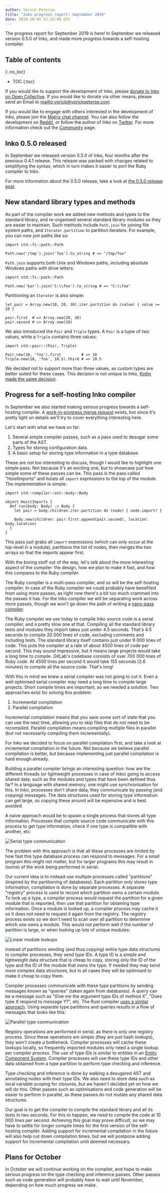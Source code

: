```yaml
---
author: Yorick Peterse
title: "Inko progress report: September 2019"
date: 2019-10-05 22:15:00 UTC
---
```


The progress report for September 2019 is here! In September we released version
0.5.0 of Inko, and made more progress towards a self-hosting compiler.

<!-- READ MORE -->

## Table of contents
{:.no_toc}

* TOC
{:toc}

If you would like to support the development of Inko, please [donate to Inko on
Open Collective](https://opencollective.com/inko-lang). If you would like to
donate via other means, please send an Email to
<mailto:yorick@yorickpeterse.com>.

If you would like to engage with others interested in the development of Inko,
please join the [Matrix chat
channel](https://riot.im/app/#/room/#inko-lang:matrix.org). You can also follow
the development on [Reddit](https://www.reddit.com/r/inko/), or follow the
author of Inko on [Twitter](https://twitter.com/yorickpeterse). For more
information check out the [Community](/community) page.

## Inko 0.5.0 released

In September we released version 0.5.0 of Inko, four months after the previous
0.4.1 release. This release was packed with changes related to simplifying the
syntax, which in turn makes it easier to port the Ruby compiler to Inko.

For more information about the 0.5.0 release, take a look at [the 0.5.0 release
post](/news/inko-0-5-0-has-been-released/).

## New standard library types and methods

As part of the compiler work we added new methods and types to the standard
library, and re-organised several standard library modules so they are easier to
maintain. Such methods include `Path.join` for joining file system paths, and
`Iterator.partition` to partition iterators. For example, you can now join paths
like so:

```inko
import std::fs::path::Path

Path.new('/tmp').join('foo').to_string # => "/tmp/foo"
```

`Path.join` supports both Unix and Windows paths, including absolute Windows
paths with drive letters:

```inko
import std::fs::path::Path

Path.new('bar').join('C:\\foo').to_string # => "C:\\foo"
```

Partitioning an `Iterator` is also simple:

```inko
let pair = Array.new(10, 20, 30).iter.partition do (value) { value >= 20 }

pair.first  # => Array.new(20, 30)
pair.second # => Array.new(10)
```

We also introduced the `Pair` and `Triple` types. A `Pair` is a tuple of two
values, while a `Triple` contains three values:

```inko
import std::pair::(Pair, Triple)

Pair.new(10, 'foo').first         # => 10
Triple.new(10, 'foo', 10.5).third # => 10.5
```

We decided not to support more than three values, as custom types are better
suited for these cases. This decision is not unique to Inko, [Kotlin made the
same decision](https://blog.jetbrains.com/kotlin/migrating-tuples/).

## Progress for a self-hosting Inko compiler

In September we also started making serious progress towards a self-hosting
compiler. A [work-in-progress merge
request](https://gitlab.com/inko-lang/inko/merge_requests/81) exists, but since
it's pretty light on details we'll try to cover everything interesting here.

Let's start with what we have so far:

1. Several simple compiler passes, such as a pass used to desugar some parts of
   the AST.
1. Types for storing configuration data.
1. A basic setup for storing type information in a type database.

These are not too interesting to discuss, though I would like to highlight one
simple pass. Not because it's an exciting one, but to showcase just how simple
some of these passes can be. This pass is the pass called "HoistImports" and
hoists all `import` expressions to the top of the module. The implementation is
simple:

```inko
import std::compiler::ast::body::Body

object HoistImports {
  def run(body: Body) -> Body {
    let pair = body.children.iter.partition do (node) { node.import? }

    Body.new(children: pair.first.append(pair.second), location: body.location)
  }
}
```

This pass just grabs all `import` expressions (which can only occur at the
top-level in a module), partitions the list of nodes, then merges the two arrays
so that the imports appear first.

With the boring stuff out of the way, let's talk about the more interesting
aspect of the compiler: the design, how we plan to make it fast, and how this
compares to the Ruby compiler.

The Ruby compiler is a multi-pass compiler, and so will be the self-hosting
compiler. In case of the Ruby compiler we could probably have benefited from
using more passes, as right now there's a bit too much crammed into the passes
it has. For the Inko compiler we will be separating work across more passes,
though we won't go down the path of writing a [nano-pass
compiler](https://nanopass.org/).

The Ruby compiler we use today to compile Inko source code is a serial compiler,
and a pretty slow one at that. Compiling all the standard library tests and
modules they import takes just under 4.5 seconds. That's 4.5 seconds to compile
20 000 lines of code, excluding comments and including tests. The standard
library itself contains just under 9 000 lines of code. This puts the compiler
at a rate of about 4500 lines of code per second. This may sound impressive, but
it means large projects would take a long time to compile. GitLab's codebase
consists of over 700 000 lines of Ruby code. At 4500 lines per second it would
take 155 seconds (2.6 minutes) to compile all the source code. That's long!

With this in mind we knew a serial compiler was not going to cut it. Even a
well optimised serial compiler may need a long time to compile large projects.
Short compile times are important, so we needed a solution. Two approaches exist
for solving this problem:

1. Incremental compilation
1. Parallel compilation

Incremental compilation means that you save some sort of state that you can use
the next time, allowing you to skip files that do not need to be recompiled.
Parallel compilation means compiling multiple files in parallel (but not
necessarily compiling them incrementally).

For Inko we decided to focus on parallel compilation first, and take a look at
incremental compilation in the future. Not because we believe parallel
compilation is better, but because implementing just parallel compilation is
hard enough already.

Building a parallel compiler brings an interesting question: how are the
different threads (or lightweight processes in case of Inko) going to access
shared data, such as the modules and types that have been defined thus far? In a
language with shared memory, one might use synchronisation for this. In Inko,
processes don't share data; they communicate by passing (and copying) messages.
The data structures used for storing type information can get large, so copying
these around will be expensive and is best avoided.

A naive approach would be to spawn a single process that stores all type
information. Processes that compile source code communicate with this process to
get type information, check if one type is compatible with another, etc:

![Serial type communication](/images/september-2019-progress-report/serial.svg)

The problem with this approach is that all these processes are limited by how
fast this type database process can respond to messages. For a small program
this might not matter, but for larger programs this may result in (some) of the
work being performed in serial.

Our current idea is to instead use multiple processes called "partitions"
(inspired by the partitioning of databases). Each partition _only_ stores type
information; compilation is done by separate processes. A separate "registry"
process is used to record which partition owns a certain module. To look up a
type, a compiler process would request the partition for a given module that is
imported, then use that partition for obtaining type information. Once a module
is looked up, a compiler process may cache it so it does not need to request it
again from the registry. The registry process exists so we don't need to scan
over all partition to determine which one owns a module. This would not perform
well if the number of partition is large, or when looking up lots of unique
modules:

![Linear module lookups](/images/september-2019-progress-report/modules.svg)

Instead of partitions sending (and thus copying) entire type data structures to
compiler processes, they send type IDs. A type ID is a simple and lightweight
data structure that is cheap to copy, storing only the ID of the type and the ID
of the module that owns the type. If needed they may send more complex data
structures, but in all cases they will be optimised to make it cheap to copy
them.

Compiler processes communicate with these type partitions by sending messages
known as "queries" (taken again from databases). A query can be a message such
as "Give me the argument type IDs of method X", "Does type X respond to message
Y?", etc. The Rust compiler [uses a similar
approach](https://rust-lang.github.io/rustc-guide/query.html). Using separate
type partitions and queries results in a flow of messages that looks like this:

![Parallel type communication](/images/september-2019-progress-report/parallel.svg)

Registry operations are performed in serial, as there is only one registry
process. Since these operations are simple (they are just hash lookups), they
won't create a bottleneck. Compiler processes will cache these lookups locally,
so frequently imported modules only need a single lookup per compiler process.
The use of type IDs is similar to entities in an [Entity Component
System](https://en.wikipedia.org/wiki/Entity_component_system). Compiler
processes will use these type IDs and other data obtained from a type partition
to perform type checking and inference.

Type checking and inference is done by walking a desugared AST and annotating
nodes with their type IDs. We also need to store data such as local variable
scoping for closures, but we haven't decided yet on how we will do this. Other
passes such as optimisations and code generation will be easier to perform in
parallel, as these passes do not mutate any shared data structures.

Our goal is to get the compiler to compile the standard library and all its
tests in two seconds. For this to happen, we need to compile the code at 10 000
lines per second. Achieving this goal may prove difficult, so we may have to
settle for longer compile times for the first version of the self-hosting
compiler. Adding support for incremental compilation in the future will
also help cut down compilation times, but we will postpone adding support for
incremental compilation until deemed necessary.

## Plans for October

In October we will continue working on the compiler, and hope to make serious
progress on the type checking and inference passes. Other passes such as code
generation will probably have to wait until November, depending on how much
progress we make.
